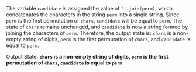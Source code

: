The variable `candidate` is assigned the value of `''.join(perm)`, which concatenates the characters in the string `perm` into a single string. Since `perm` is the first permutation of `chars`, `candidate` will be equal to `perm`. The state of `chars` remains unchanged, and `candidate` is now a string formed by joining the characters of `perm`. Therefore, the output state is: `chars` is a non-empty string of digits, `perm` is the first permutation of `chars`, and `candidate` is equal to `perm`.

Output State: **`chars` is a non-empty string of digits, `perm` is the first permutation of `chars`, `candidate` is equal to `perm`**